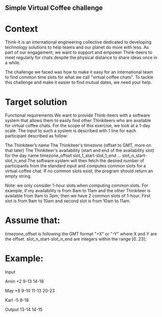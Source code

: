 ## Simple Virtual Coffee challenge
# Context


Think-it is an international engineering collective dedicated to developing technology solutions to help teams and our planet do more with less. As part of our engagement, we want to support and empower Think-iteers to meet regularly for chats despite the physical distance to share ideas once in a while.

The challenge we faced was how to make it easy for an international team to find common time slots for what we call "virtual coffee chats". To tackle this challenge and make it easier to find mutual dates, we need your help.

# Target solution
Functional requirements
We want to provide Think-iteers with a software system that allows them to easily find other Thinkiteers who are available for virtual coffee chats. For the scope of this exercise, we look at a 1-day scale. The input to such a system is described with 1 line for each participant described as follow:

The Thinkiteer’s name
The Thinkiteer's timezone (offset to GMT, more on that later)
The Thinkiteer's availability (start and end of the availability slot) for the day
name timezone_offset slot_1_start-slot_1_end ... slot_n_start-slot_n_end
The software system will then fetch the desired number of participants from the standard input and computes common slots for a virtual coffee chat. If no common slots exist, the program should return an empty string.

Note: we only consider 1-hour slots when computing common slots. For example, if my availability is from 8am to 11am and the other Thinkiteer is available from 9am to 3pm, then we have 2 common slots of 1-hour. First slot is from 9am to 10am and second slot is from 10am to 11am.

# Assume that:
timezone_offset is following the GMT format "+X" or "-Y" where X and Y are the offset.
slot_n_start-slot_n_end are integers within the range [0..23];


# Example:
Input

Amin +2 9-13 14-18

May +8 9-10 11-13 20-23

Karl -5 8-18

Output
13-14 14-15

